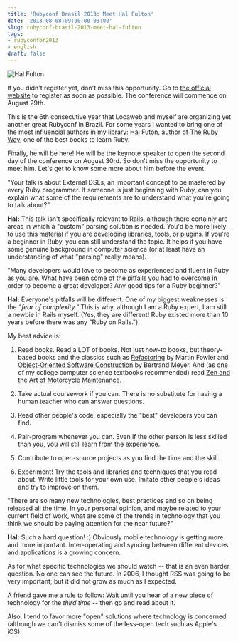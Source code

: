```yaml
---
title: 'Rubyconf Brasil 2013: Meet Hal Fulton'
date: '2013-08-08T09:00:00-03:00'
slug: rubyconf-brasil-2013-meet-hal-fulton
tags:
- rubyconfbr2013
- english
draft: false
---
```


![Hal Fulton](http://www.rubyconf.com.br/assets/speakers/HalFulton-cdd3c55c77451379496ec2ce1e421c77.jpg)

If you didn't register yet, don't miss this opportunity. Go to [the official website](http://www.rubyconf.com.br) to register as soon as possible. The conference will commence on August 29th.

This is the 6th consecutive year that Locaweb and myself are organizing yet another great Rubyconf in Brazil. For some years I wanted to bring one of the most influencial authors in my library: Hal Futon, author of [The Ruby Way](http://therubyway.org/), one of the best books to learn Ruby.

Finally, he will be here! He will be the keynote speaker to open the second day of the conference on August 30rd. So don't miss the opportunity to meet him. Let's get to know some more about him before the event.

"Your talk is about External DSLs, an important concept to be mastered by every Ruby programmer. If someone is just beginning with Ruby, can you explain what some of the requirements are to understand what you're going to talk about?"

**Hal:** This talk isn't specifically relevant to Rails, although there certainly are areas in which a "custom" parsing solution is needed. You'd be more likely to use this material if you are developing libraries, tools, or plugins. If you're a beginner in Ruby, you can still understand the topic. It helps if you have some genuine background in computer science (or at least have an understanding of what "parsing" really means).
 
"Many developers would love to become as experienced and fluent in Ruby as you are. What have been some of the pitfalls you had to overcome in order to become a great developer? Any good tips for a Ruby beginner?"

**Hal:** Everyone's pitfalls will be different. One of my biggest weaknesses is the _"fear of complexity."_ This is why, although I am a Ruby expert, I am still a newbie in Rails myself. (Yes, they are different! Ruby existed more than 10 years before there was any "Ruby on Rails.")

My best advice is: 

1. Read books. Read a LOT of books. Not just how-to books, but theory-based books and the classics such as [Refactoring](http://www.refactoring.com/) by Martin Fowler and [Object-Oriented Software Construction](http://www.amazon.com/dp/0136291554) by Bertrand Meyer. And (as one of my college computer science textbooks recommended) read [Zen and the Art of Motorcycle Maintenance](http://www.amazon.com/Zen-Art-Motorcycle-Maintenance-Inquiry/dp/0060589469).

2. Take actual coursework if you can. There is no substitute for having a human teacher who can answer questions.

3. Read other people's code, especially the "best" developers you can find.

4. Pair-program whenever you can. Even if the other person is less skilled than you, you will still learn from the experience.

5. Contribute to open-source projects as you find the time and the skill.

6. Experiment! Try the tools and libraries and techniques that you read about. Write little tools for your own use. Imitate other people's ideas and try to improve on them.

"There are so many new technologies, best practices and so on being released all the time. In your personal opinion, and maybe related to your current field of work, what are some of the trends in technology that you think we should be paying attention for the near future?"

**Hal:** Such a hard question!  :)  Obviously mobile technology is getting more and more important. Inter-operating and syncing between different devices and applications is a growing concern.

As for what specific technologies we should watch -- that is an even harder question. No one can see the future. In 2006, I thought RSS was going to be very important; but it did not grow as much as I expected.

A friend gave me a rule to follow: Wait until you hear of a new piece of technology for the *third time* -- then go and read about it.

Also, I tend to favor more "open" solutions where technology is concerned (although we can't dismiss some of the less-open tech such as Apple's iOS).
